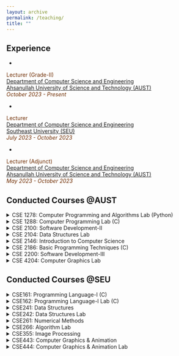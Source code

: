 ```yaml
---
layout: archive
permalink: /teaching/
title: ""
---
```

 
## Experience

<!-- Lecturer -->
+ <span style="font-family:Trebuchet MS; color:black;">
<span style="color:#6E2C00">Lecturer (Grade-II)</span><br/>
[Department of Computer Science and Engineering](https://aust.edu/cse)<br/>
[Ahsanullah University of Science and Technology (AUST)](https://aust.edu/)<br/>
<span style="color:#6E2C00"><em>October 2023 - Present</em></span>
</span>


<!-- Lecturer -->
+ <span style="font-family:Trebuchet MS; color:black;">
<span style="color:#6E2C00">Lecturer</span><br/>
[Department of Computer Science and Engineering](https://new.seu.edu.bd/computer-science-and-engineering)<br/>
[Southeast University (SEU)](https://new.seu.edu.bd/)<br/>
<span style="color:#6E2C00"><em>July 2023 - October 2023</em></span>
</span>

<!-- Part Time -->
+ <span style="font-family:Trebuchet MS; color:black;">
<span style="color:#6E2C00">Lecturer (Adjunct)</span><br/>
[Department of Computer Science and Engineering](https://aust.edu/cse)<br/>
[Ahsanullah University of Science and Technology (AUST)](https://aust.edu/)<br/>
<span style="color:#6E2C00"><em>May 2023 - October 2023</em></span>
</span>

## Conducted Courses @AUST 
<details>
<summary>CSE 1278:  Computer Programming and Algorithms Lab (Python)</summary>
<span style="color:green"><font size="3"><ins>Conducted in Fall 2023</ins></font></span><br>
</details>

<details>
<summary>CSE 1288: Computer Programming Lab (C)</summary>
<span style="color:green"><font size="3"><ins>Conducted in Fall 2022 | Spring 2023</ins></font></span><br>
</details>

<details>
<summary>CSE 2100:  Software Development-II</summary>
<span style="color:green"><font size="3"><ins>Conducted in Spring 2023</ins></font></span><br>
</details>

<details>
<summary>CSE 2104:  Data Structures Lab</summary>
<span style="color:green"><font size="3"><ins>Conducted in Spring 2023 | Fall 2023</ins></font></span><br>
</details>

<details>
<summary>CSE 2146:  Introduction to Computer Science</summary>
<span style="color:green"><font size="3"><ins>Conducted in Spring 2023</ins></font></span><br>
</details>

<details>
<summary>CSE 2186:  Basic Programming Techniques (C)</summary>
<span style="color:green"><font size="3"><ins>Conducted in Spring 2023</ins></font></span><br>
</details>

<details>
<summary>CSE 2200:  Software Development-III</summary>
<span style="color:green"><font size="3"><ins>Conducted in Fall 2022</ins></font></span><br>
</details>

<details>
<summary>CSE 4204:  Computer Graphics Lab</summary>
<span style="color:green"><font size="3"><ins>Conducted in Spring 2023 | Fall 2023</ins></font></span><br>
</details>

## Conducted Courses @SEU 
<details>
<summary>CSE161: Programming Language-I (C)</summary>
</details>

<details>
<summary>CSE162: Programming Language-I Lab (C)</summary>
</details>

<details>
<summary>CSE241: Data Structures</summary>
</details>

<details>
<summary>CSE242: Data Structures Lab</summary>
</details>

<details>
<summary>CSE261: Numerical Methods</summary>
</details>

<details>
<summary>CSE266: Algorithm Lab</summary>
</details>

<details>
<summary>CSE355: Image Processing</summary>
</details>

<details>
<summary>CSE443: Computer Graphics & Animation</summary>
</details>

<details>
<summary>CSE444: Computer Graphics & Animation Lab</summary>
</details>
